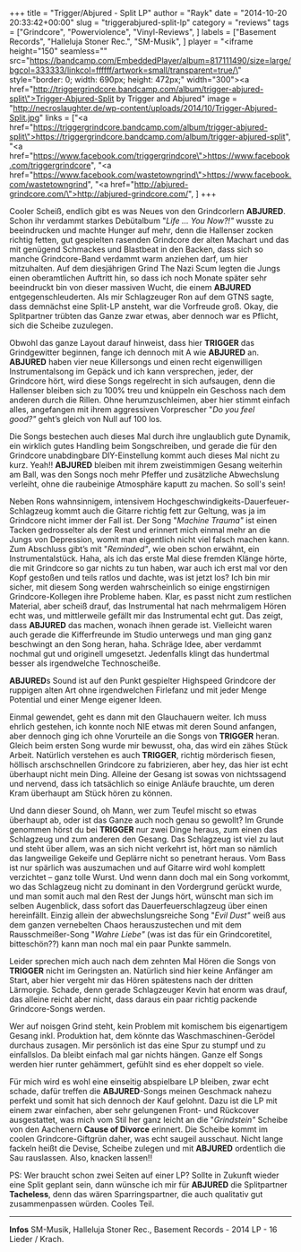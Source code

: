 +++
title = "Trigger/Abjured - Split LP"
author = "Rayk"
date = "2014-10-20 20:33:42+00:00"
slug = "triggerabjured-split-lp"
category = "reviews"
tags = ["Grindcore", "Powerviolence", "Vinyl-Reviews", ]
labels = ["Basement Records", "Halleluja Stoner Rec.", "SM-Musik", ]
player = "<iframe height=\"150\" seamless=\"\" src=\"https://bandcamp.com/EmbeddedPlayer/album=817111490/size=large/bgcol=333333/linkcol=ffffff/artwork=small/transparent=true/\" style=\"border: 0; width: 690px; height: 472px;\" width=\"300\"><a href=\"http://triggergrindcore.bandcamp.com/album/trigger-abjured-split\">Trigger-Abjured-Split by Trigger and Abjured</a></iframe>"
image = "http://necroslaughter.de/wp-content/uploads/2014/10/Trigger-Abjured-Split.jpg"
links = ["<a href=\"https://triggergrindcore.bandcamp.com/album/trigger-abjured-split\">https://triggergrindcore.bandcamp.com/album/trigger-abjured-split</a>", "<a href=\"https://www.facebook.com/triggergrindcore\">https://www.facebook.com/triggergrindcore</a>", "<a href=\"https://www.facebook.com/wastetowngrind\">https://www.facebook.com/wastetowngrind</a>", "<a href=\"http://abjured-grindcore.com/\">http://abjured-grindcore.com/</a>", ]
+++

Cooler Scheiß, endlich gibt es was Neues von den Grindcorlern **ABJURED**. Schon ihr verdammt starkes Debütalbum "_Life … You Now?!"_ wusste zu beeindrucken und machte Hunger auf mehr, denn die Hallenser zocken richtig fetten, gut gespielten rasenden Grindcore der alten Machart und das mit genügend Schmackes und Blastbeat in den Backen, dass sich so manche Grindcore-Band verdammt warm anziehen darf, um hier mitzuhalten. Auf dem diesjährigen Grind The Nazi Scum legten die Jungs einen oberamtlichen Auftritt hin, so dass ich noch Monate später sehr beeindruckt bin von dieser massiven Wucht, die einem **ABJURED** entgegenschleuderten. Als mir Schlagzeuger Ron auf dem GTNS sagte, dass demnächst eine Split-LP ansteht, war die Vorfreude groß. Okay, die Splitpartner trübten das Ganze zwar etwas, aber dennoch war es Pflicht, sich die Scheibe zuzulegen.

Obwohl das ganze Layout darauf hinweist, dass hier **TRIGGER** das Grindgewitter beginnen, fange ich dennoch mit A wie **ABJURED** an. **ABJURED** haben vier neue Killersongs und einen recht eigenwilligen Instrumentalsong im Gepäck und ich kann versprechen, jeder, der Grindcore hört, wird diese Songs regelrecht in sich aufsaugen, denn die Hallenser bleiben sich zu 100% treu und knüppeln ein Geschoss nach dem anderen durch die Rillen. Ohne herumzuschleimen, aber hier stimmt einfach alles, angefangen mit ihrem aggressiven Vorprescher "_Do you feel good?"_ geht’s gleich von Null auf 100 los.

Die Songs bestechen auch dieses Mal durch ihre unglaublich gute Dynamik, ein wirklich gutes Handling beim Songschreiben, und gerade die für den Grindcore unabdingbare DIY-Einstellung kommt auch dieses Mal nicht zu kurz. Yeah!! **ABJURED** bleiben mit ihrem zweistimmigen Gesang weiterhin am Ball, was den Songs noch mehr Pfeffer und zusätzliche Abwechslung verleiht, ohne die raubeinige Atmosphäre kaputt zu machen. So soll's sein!

Neben Rons wahnsinnigem, intensivem Hochgeschwindigkeits-Dauerfeuer-Schlagzeug kommt auch die Gitarre richtig fett zur Geltung, was ja im Grindcore nicht immer der Fall ist. Der Song "_Machine Trauma"_ ist einen Tacken gedrosselter als der Rest und erinnert mich einmal mehr an die Jungs von Depression, womit man eigentlich nicht viel falsch machen kann. Zum Abschluss gibt’s mit "_Reminded"_, wie oben schon erwähnt, ein Instrumentalstück. Haha, als ich das erste Mal diese fremden Klänge hörte, die mit Grindcore so gar nichts zu tun haben, war auch ich erst mal vor den Kopf gestoßen und teils ratlos und dachte, was ist jetzt los? Ich bin mir sicher, mit diesem Song werden wahrscheinlich so einige engstirnigen Grindcore-Kollegen ihre Probleme haben. Klar, es passt nicht zum restlichen Material, aber scheiß drauf, das Instrumental hat nach mehrmaligem Hören echt was, und mittlerweile gefällt mir das Instrumental echt gut. Das zeigt, dass **ABJURED** das machen, wonach ihnen gerade ist. Vielleicht waren auch gerade die Kifferfreunde im Studio unterwegs und man ging ganz beschwingt an den Song heran, haha. Schräge Idee, aber verdammt nochmal gut und originell umgesetzt. Jedenfalls klingt das hundertmal besser als irgendwelche Technoscheiße.

**ABJURED**s Sound ist auf den Punkt gespielter Highspeed Grindcore der ruppigen alten Art ohne irgendwelchen Firlefanz und mit jeder Menge Potential und einer Menge eigener Ideen.

Einmal gewendet, geht es dann mit den Glauchauern weiter. Ich muss ehrlich gestehen, ich konnte noch NIE etwas mit deren Sound anfangen, aber dennoch ging ich ohne Vorurteile an die Songs von **TRIGGER** heran. Gleich beim ersten Song wurde mir bewusst, oha, das wird ein zähes Stück Arbeit. Natürlich verstehen es auch **TRIGGER**, richtig mörderisch fiesen, höllisch arschschnellen Grindcore zu fabrizieren, aber hey, das hier ist echt überhaupt nicht mein Ding. Alleine der Gesang ist sowas von nichtssagend und nervend, dass ich tatsächlich so einige Anläufe brauchte, um deren Kram überhaupt am Stück hören zu können.

Und dann dieser Sound, oh Mann, wer zum Teufel mischt so etwas überhaupt ab, oder ist das Ganze auch noch genau so gewollt? Im Grunde genommen hörst du bei **TRIGGER** nur zwei Dinge heraus, zum einen das Schlagzeug und zum anderen den Gesang. Das Schlagzeug ist viel zu laut und steht über allem, was an sich nicht verkehrt ist, hört man so nämlich das langweilige Gekeife und Geplärre nicht so penetrant heraus. Vom Bass ist nur spärlich was auszumachen und auf Gitarre wird wohl komplett verzichtet – ganz tolle Wurst. Und wenn dann doch mal ein Song vorkommt, wo das Schlagzeug nicht zu dominant in den Vordergrund gerückt wurde, und man somit auch mal den Rest der Jungs hört, wünscht man sich im selben Augenblick, dass sofort das Dauerfeuerschlagzeug über einen hereinfällt. Einzig allein der abwechslungsreiche Song "_Evil Dust"_ weiß aus dem ganzen vernebelten Chaos herauszustechen und mit dem Rausschmeißer-Song "_Wahre Liebe"_ (was ist das für ein Grindcoretitel, bitteschön??) kann man noch mal ein paar Punkte sammeln.

Leider sprechen mich auch nach dem zehnten Mal Hören die Songs von **TRIGGER** nicht im Geringsten an. Natürlich sind hier keine Anfänger am Start, aber hier vergeht mir das Hören spätestens nach der dritten Lärmorgie. Schade, denn gerade Schlagzeuger Kevin hat enorm was drauf, das alleine reicht aber nicht, dass daraus ein paar richtig packende Grindcore-Songs werden.

Wer auf noisgen Grind steht, kein Problem mit komischem bis eigenartigem Gesang inkl. Produktion hat, dem könnte das Waschmaschinen-Gerödel durchaus zusagen. Mir persönlich ist das eine Spur zu stumpf und zu einfallslos. Da bleibt einfach mal gar nichts hängen. Ganze elf Songs werden hier runter gehämmert, gefühlt sind es eher doppelt so viele.

Für mich wird es wohl eine einseitig abspielbare LP bleiben, zwar echt schade, dafür treffen die **ABJURED**-Songs meinen Geschmack nahezu perfekt und somit hat sich dennoch der Kauf gelohnt. Dazu ist die LP mit einem zwar einfachen, aber sehr gelungenen Front- und Rückcover ausgestattet, was mich vom Stil her ganz leicht an die "_Grindstein"_ Scheibe von den Aachenern **Cause of Divorce** erinnert. Die Scheibe kommt im coolen Grindcore-Giftgrün daher, was echt saugeil ausschaut. Nicht lange fackeln heißt die Devise, Scheibe zulegen und mit **ABJURED** ordentlich die Sau rauslassen. Also, knacken lassen!!

PS: Wer braucht schon zwei Seiten auf einer LP? Sollte in Zukunft wieder eine Split geplant sein, dann wünsche ich mir für **ABJURED** die Splitpartner **Tacheless**, denn das wären Sparringspartner, die auch qualitativ gut zusammenpassen würden. Cooles Teil.





---
**Infos**
SM-Musik, Halleluja Stoner Rec., Basement Records - 2014
LP - 16 Lieder / Krach.
